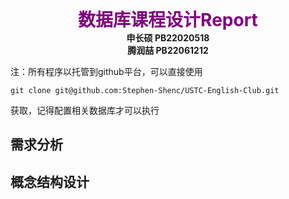 <div style='font-size:2em; color: purple; text-align: center;'><b>数据库课程设计Report</b></div>

<div style='font-size:1em; text-align: center;'><b>
    申长硕 PB22020518<br>
	腾润喆 PB22061212
</b></div>

注：所有程序以托管到github平台，可以直接使用

```
git clone git@github.com:Stephen-Shenc/USTC-English-Club.git
```

获取，记得配置相关数据库才可以执行

## 需求分析



## 概念结构设计



